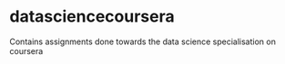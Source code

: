 # datasciencecoursera
Contains assignments done towards the data science specialisation on coursera
